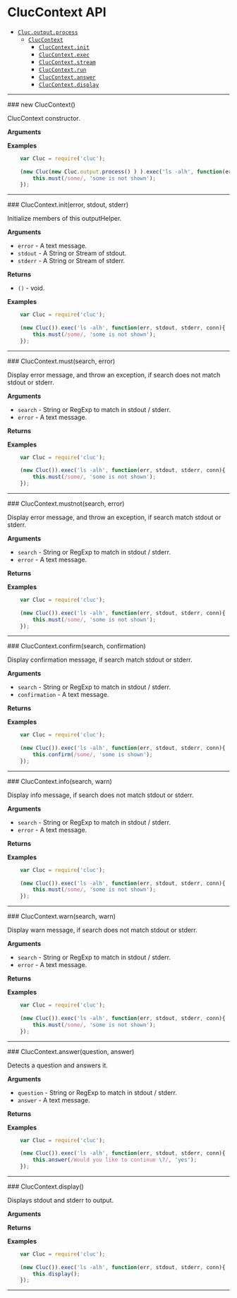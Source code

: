 # ClucContext API

* [`Cluc.output.process`]()
    * [`ClucContext`](#ClucSsh)
        * [`ClucContext.init`](#init)
        * [`ClucContext.exec`](#exec)
        * [`ClucContext.stream`](#stream)
        * [`ClucContext.run`](#run)
        * [`ClucContext.answer`](#answer)
        * [`ClucContext.display`](#display)

---------------------------------------

<a name="ClucContext" />
### new ClucContext()

ClucContext constructor.

__Arguments__


__Examples__

```js
    var Cluc = require('cluc');
    
    (new Cluc(new Cluc.output.process() ) ).exec('ls -alh', function(err, stdout, stderr, conn){
        this.must(/some/, 'some is not shown');
    });
```

---------------------------------------


<a name="ClucContext.init" />
### ClucContext.init(error, stdout, stderr)

Initialize members of this outputHelper.

__Arguments__

* `error` - A text message.
* `stdout` - A String or Stream of stdout.
* `stderr` - A String or Stream of stderr.

__Returns__

* `()` - void.

__Examples__

```js
    var Cluc = require('cluc');
    
    (new Cluc()).exec('ls -alh', function(err, stdout, stderr, conn){
        this.must(/some/, 'some is not shown');
    });
```

---------------------------------------


<a name="ClucContext.must" />
### ClucContext.must(search, error)

Display error message, and throw an exception,
if search does not match stdout or stderr.

__Arguments__

* `search` - String or RegExp to match in stdout / stderr.
* `error` - A text message.

__Returns__


__Examples__

```js
    var Cluc = require('cluc');
    
    (new Cluc()).exec('ls -alh', function(err, stdout, stderr, conn){
        this.must(/some/, 'some is not shown');
    });
```

---------------------------------------


<a name="ClucContext.mustnot" />
### ClucContext.mustnot(search, error)

Display error message, and throw an exception,
if search match stdout or stderr.

__Arguments__

* `search` - String or RegExp to match in stdout / stderr.
* `error` - A text message.

__Returns__


__Examples__

```js
    var Cluc = require('cluc');
    
    (new Cluc()).exec('ls -alh', function(err, stdout, stderr, conn){
        this.must(/some/, 'some is not shown');
    });
```

---------------------------------------


<a name="ClucContext.confirm" />
### ClucContext.confirm(search, confirmation)

Display confirmation message,
if search match stdout or stderr.

__Arguments__

* `search` - String or RegExp to match in stdout / stderr.
* `confirmation` - A text message.

__Returns__


__Examples__

```js
    var Cluc = require('cluc');
    
    (new Cluc()).exec('ls -alh', function(err, stdout, stderr, conn){
        this.confirm(/some/, 'some is shown');
    });
```

---------------------------------------


<a name="ClucContext.warn" />
### ClucContext.info(search, warn)

Display info message,
if search does not match stdout or stderr.

__Arguments__

* `search` - String or RegExp to match in stdout / stderr.
* `error` - A text message.

__Returns__


__Examples__

```js
    var Cluc = require('cluc');
    
    (new Cluc()).exec('ls -alh', function(err, stdout, stderr, conn){
        this.must(/some/, 'some is not shown');
    });
```

---------------------------------------


<a name="ClucContext.warn" />
### ClucContext.warn(search, warn)

Display warn message,
if search does not match stdout or stderr.

__Arguments__

* `search` - String or RegExp to match in stdout / stderr.
* `error` - A text message.

__Returns__


__Examples__

```js
    var Cluc = require('cluc');
    
    (new Cluc()).exec('ls -alh', function(err, stdout, stderr, conn){
        this.must(/some/, 'some is not shown');
    });
```

---------------------------------------


<a name="ClucContext.answer" />
### ClucContext.answer(question, answer)

Detects a question and answers it.

__Arguments__

* `question` - String or RegExp to match in stdout / stderr.
* `answer` - A text message.

__Returns__


__Examples__

```js
    var Cluc = require('cluc');
    
    (new Cluc()).exec('ls -alh', function(err, stdout, stderr, conn){
        this.answer(/Would you like to continue \?/, 'yes');
    });
```

---------------------------------------


<a name="ClucContext.display" />
### ClucContext.display()

Displays stdout and stderr to output.

__Arguments__


__Returns__


__Examples__

```js
    var Cluc = require('cluc');
    
    (new Cluc()).exec('ls -alh', function(err, stdout, stderr, conn){
        this.display();
    });
```

---------------------------------------

